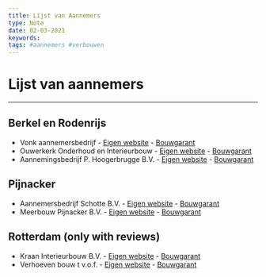 ```yaml
---
title: Lijst van Aannemers
type: Note
date: 02-03-2021
keywords: 
tags: #aannemers #verbouwen
---
```

# Lijst van aannemers
***
## Berkel en Rodenrijs
- Vonk aannemersbedrijf - [Eigen website](https://www.aannemersbedrijfvonk.nl) - [Bouwgarant](https://www.bouwgarant.nl/aannemers/Berkel%20en%20rodenrijs/vonk-aannemersbedrijf)
- Ouwerkerk Onderhoud en Interieurbouw - [Eigen website](http://www.aannemersbedrijfouwerkerk.nl/) - [Bouwgarant](https://www.bouwgarant.nl/aannemers/Berkel%20en%20rodenrijs/ouwerkerk-onderhoud-en-interieurbouw)
- Aannemingsbedrijf P. Hoogerbrugge B.V. - [Eigen website](http://www.hoogerbrugge.nl) - [Bouwgarant](https://www.bouwgarant.nl/aannemers/Berkel%20en%20rodenrijs/aannemingsbedrijf-p-hoogerbrugge-bv)

## Pijnacker
- Aannemersbedrijf Schotte B.V. - [Eigen website](http://www.schottebv.nl) - [Bouwgarant](https://www.bouwgarant.nl/aannemers/Pijnacker/aannemersbedrijf-schotte-bv)
- Meerbouw Pijnacker B.V.  - [Eigen website](http://www.meerbouw.nl) - [Bouwgarant](https://www.bouwgarant.nl/aannemers/Pijnacker/meerbouw-pijnacker-bv)
## Rotterdam (only with reviews)
- Kraan Interieurbouw B.V. - [Eigen website](http://www.kraan-aannemers.nl) - [Bouwgarant](https://www.bouwgarant.nl/aannemers/Rotterdam/kraan-interieurbouw-bv)
- Verhoeven bouw t v.o.f. - [Eigen website](http://www.verhoevenbouwt.nl) - [Bouwgarant](https://www.bouwgarant.nl/aannemers/Rotterdam/verhoeven-bouw-t)